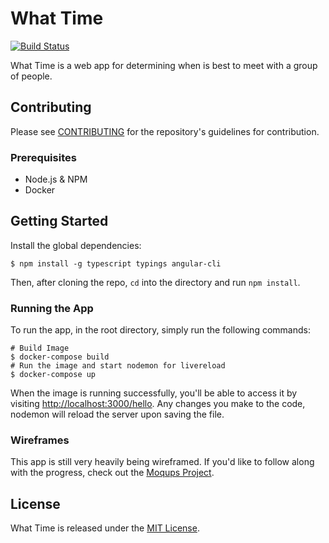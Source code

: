 # What Time

[![Build Status](https://travis-ci.org/jbw91/what-time.svg?branch=master)](https://travis-ci.org/jbw91/what-time)

What Time is a web app for determining when is best to meet with a group of people.

## Contributing

Please see [CONTRIBUTING](./CONTRIBUTING.md) for the repository's guidelines for contribution.

### Prerequisites

* Node.js & NPM
* Docker

## Getting Started

Install the global dependencies:

```shell
$ npm install -g typescript typings angular-cli
```

Then, after cloning the repo, `cd` into the directory and run `npm install`.

### Running the App

To run the app, in the root directory, simply run the following commands:

```shell
# Build Image
$ docker-compose build
# Run the image and start nodemon for livereload
$ docker-compose up
```

When the image is running successfully, you'll be able to access it by visiting [http://localhost:3000/hello](http://localhost:3000/hello). Any changes you make to the code, nodemon will reload the server upon saving the file.

### Wireframes

This app is still very heavily being wireframed. If you'd like to follow along with the progress, check out the [Moqups Project](https://app.moqups.com/johnwoodruff91/Eg2wMFKLXy/view).

## License

What Time is released under the [MIT License](./LICENSE).
